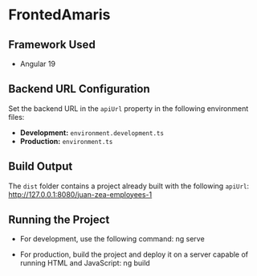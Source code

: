 # FrontedAmaris

## Framework Used
- Angular 19

## Backend URL Configuration
Set the backend URL in the `apiUrl` property in the following environment files:

- **Development:** `environment.development.ts`
- **Production:** `environment.ts`

## Build Output
The `dist` folder contains a project already built with the following `apiUrl`:
http://127.0.0.1:8080/juan-zea-employees-1

## Running the Project

- For development, use the following command:
ng serve

- For production, build the project and deploy it on a server capable of running HTML and JavaScript:
ng build
